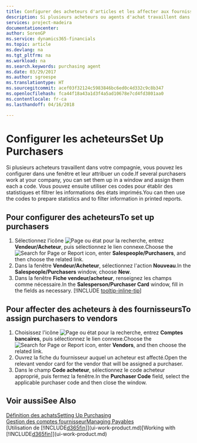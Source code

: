 ```yaml
---
title: Configurer des acheteurs d'articles et les affecter aux fournisseurs| Microsoft Docs
description: Si plusieurs acheteurs ou agents d'achat travaillent dans votre compagnie, vous pouvez les planifier pour l'analyse statistique.
services: project-madeira
documentationcenter: 
author: SorenGP
ms.service: dynamics365-financials
ms.topic: article
ms.devlang: na
ms.tgt_pltfrm: na
ms.workload: na
ms.search.keywords: purchasing agent
ms.date: 03/29/2017
ms.author: sgroespe
ms.translationtype: HT
ms.sourcegitcommit: acef03f32124c5983846bc6ed0c4d332c9c8b347
ms.openlocfilehash: fca44f18a43a1d3f4a5ad10678e7cd4fd3801aa0
ms.contentlocale: fr-ca
ms.lasthandoff: 04/16/2018

---
```

# <a name="set-up-purchasers"></a><span data-ttu-id="ebdce-103">Configurer les acheteurs</span><span class="sxs-lookup"><span data-stu-id="ebdce-103">Set Up Purchasers</span></span>
<span data-ttu-id="ebdce-104">Si plusieurs acheteurs travaillent dans votre compagnie, vous pouvez les configurer dans une fenêtre et leur attribuer un code.</span><span class="sxs-lookup"><span data-stu-id="ebdce-104">If several purchasers work at your company, you can set them up in a window and assign them each a code.</span></span> <span data-ttu-id="ebdce-105">Vous pouvez ensuite utiliser ces codes pour établir des statistiques et filtrer les informations des états imprimés.</span><span class="sxs-lookup"><span data-stu-id="ebdce-105">You can then use the codes to prepare statistics and to filter information in printed reports.</span></span>

## <a name="to-set-up-purchasers"></a><span data-ttu-id="ebdce-106">Pour configurer des acheteurs</span><span class="sxs-lookup"><span data-stu-id="ebdce-106">To set up purchasers</span></span>
1. <span data-ttu-id="ebdce-107">Sélectionnez l'icône ![Page ou état pour la recherche](media/ui-search/search_small.png "icône Page ou état pour la recherche"), entrez **Vendeur/Acheteur**, puis sélectionnez le lien connexe.</span><span class="sxs-lookup"><span data-stu-id="ebdce-107">Choose the ![Search for Page or Report](media/ui-search/search_small.png "Search for Page or Report icon") icon, enter **Salespeople/Purchasers**, and then choose the related link.</span></span>
2. <span data-ttu-id="ebdce-108">Dans la fenêtre **Vendeur/Acheteur**, sélectionnez l'action **Nouveau**.</span><span class="sxs-lookup"><span data-stu-id="ebdce-108">In the **Salespeople/Purchasers** window, choose **New**.</span></span>
3. <span data-ttu-id="ebdce-109">Dans la fenêtre **Fiche vendeur/acheteur**, renseignez les champs comme nécessaire.</span><span class="sxs-lookup"><span data-stu-id="ebdce-109">In the **Salesperson/Purchaser Card** window, fill in the fields as necessary.</span></span> [!INCLUDE [tooltip-inline-tip](includes/tooltip-inline-tip_md.md)]

## <a name="to-assign-purchasers-to-vendors"></a><span data-ttu-id="ebdce-110">Pour affecter des acheteurs à des fournisseurs</span><span class="sxs-lookup"><span data-stu-id="ebdce-110">To assign purchasers to vendors</span></span>
1. <span data-ttu-id="ebdce-111">Choisissez l'icône ![Page ou état pour la recherche](media/ui-search/search_small.png "icône Page ou état pour la recherche"), entrez **Comptes bancaires**, puis sélectionnez le lien connexe.</span><span class="sxs-lookup"><span data-stu-id="ebdce-111">Choose the ![Search for Page or Report](media/ui-search/search_small.png "Search for Page or Report icon") icon, enter **Vendors**, and then choose the related link.</span></span>
2. <span data-ttu-id="ebdce-112">Ouvrez la fiche du fournisseur auquel un acheteur est affecté.</span><span class="sxs-lookup"><span data-stu-id="ebdce-112">Open the relevant vendor card for the vendor that will be assigned a purchaser.</span></span>
3. <span data-ttu-id="ebdce-113">Dans le champ **Code acheteur**, sélectionnez le code acheteur approprié, puis fermez la fenêtre.</span><span class="sxs-lookup"><span data-stu-id="ebdce-113">In the **Purchaser Code** field, select the applicable purchaser code and then close the window.</span></span>

## <a name="see-also"></a><span data-ttu-id="ebdce-114">Voir aussi</span><span class="sxs-lookup"><span data-stu-id="ebdce-114">See Also</span></span>
[<span data-ttu-id="ebdce-115">Définition des achats</span><span class="sxs-lookup"><span data-stu-id="ebdce-115">Setting Up Purchasing</span></span>](purchasing-setup-purchasing.md)  
[<span data-ttu-id="ebdce-116">Gestion des comptes fournisseur</span><span class="sxs-lookup"><span data-stu-id="ebdce-116">Managing Payables</span></span>](payables-manage-payables.md)  
<span data-ttu-id="ebdce-117">[Utilisation de [!INCLUDE[d365fin](includes/d365fin_md.md)]](ui-work-product.md)</span><span class="sxs-lookup"><span data-stu-id="ebdce-117">[Working with [!INCLUDE[d365fin](includes/d365fin_md.md)]](ui-work-product.md)</span></span>


